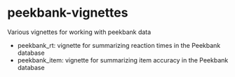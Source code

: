 # peekbank-vignettes

Various vignettes for working with peekbank data

- peekbank_rt: vignette for summarizing reaction times in the Peekbank database
- peekbank_item: vignette for summarizing item accuracy in the Peekbank database
